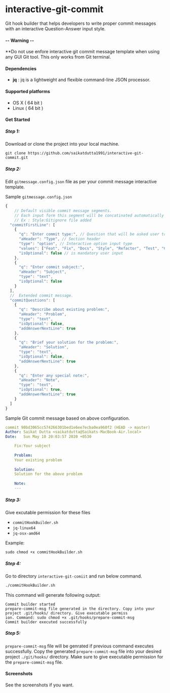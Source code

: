 # interactive-git-commit
Git hook builder that helps developers to write proper commit messages with an interactive Question-Answer input style.

#### -- Warning --
**Do not use enfore interactive git commit message template when using any GUI Git tool.
This only works from Git terminal.

#### Dependencies

- **jq** : jq is a lightweight and flexible command-line JSON processor.

#### Supported platforms

- OS X ( 64 bit )
- Linux ( 64 bit )

#### Get Started

##### Step 1:

Download or clone the project into your local machine. 
```shell
git clone https://github.com/saikatdutta1991/interactive-git-commit.git
```

##### Step 2:

Edit `gitmessage.config.json` file as per your commit message interactive template.

Sample `gitmessage.config.json` 
```javascript
{
	// Default visible commit message segments.
	// Each input form this segment will be concatinated automatically with a colon(:) seperator. 
	// Ex : Style:Gitignore file added 
  "commitFirstLine": [
    {
      "q": "Enter commit type:", // Question that will be asked user to input 
      "aHeader": "Type", // Section header
      "type": "option", // Interactive option input type
      "values": ["Feat", "Fix", "Docs", "Style", "Refactor", "Test", "Chore"], // Possible option values to choose from
      "isOptional": false // is mandatory user input
    },
    {
      "q": "Enter commit subject:",
      "aHeader": "Subject",
      "type": "text",
      "isOptional": false
    }
  ],
  //  Extended commit message.
  "commitQuestions": [
    {
      "q": "Describe about existing problem:",
      "aHeader": "Problem",
      "type": "text",
      "isOptional": false,
      "addAnswerNextLine": true
    },
    {
      "q": "Brief your solution for the problem:",
      "aHeader": "Solution",
      "type": "text",
      "isOptional": false,
      "addAnswerNextLine": true
    },
    {
      "q": "Enter any special note:",
      "aHeader": "Note",
      "type": "text",
      "isOptional": true,
      "addAnswerNextLine": true
    }
  ]
}

```

Sample Git commit message based on above configuration.
```yaml
commit 90bd3065cc574266301bed1e6ee7ecba0ea960f2 (HEAD -> master)
Author: Saikat Dutta <saikatdutta@Saikats-MacBook-Air.local>
Date:   Sun May 10 20:03:57 2020 +0530

    Fix:Your subject
    
    Problem:
    Your existing problem
    
    Solution:
    Solution for the above problem
    
    Note:
    ---
```

##### Step 3:

Give excutable permission for these files
- `commitHookBuilder.sh`
- `jq-linux64`
- `jq-osx-amd64`

Example:
```shell
sudo chmod +x commitHookBuilder.sh
```

##### Step 4:

Go to directory `interactive-git-comiit` and run below command.
```bash
./commitHookBuilder.sh
```
This command will generate following output:

```
Commit builder started
prepare-commit-msg file generated in the directory. Copy into your project .git/hooks/ directory. Give executable permiss
ion. Command: sudo chmod +x .git/hooks/prepare-commit-msg
Commit builder executed successfully
```
##### Step 5:

`prepare-commit-msg` file will be genrated if previous command executes successfully.
Copy the generated `prepare-commit-msg` file into your desired project `./git/hooks/` directory. Make sure to give executable permission for the `prepare-commit-msg` file.


#### Screenshots
See the screenshots if you want.
